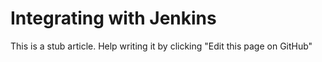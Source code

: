 # Integrating with Jenkins

This is a stub article. Help writing it by clicking "Edit this page on GitHub"
